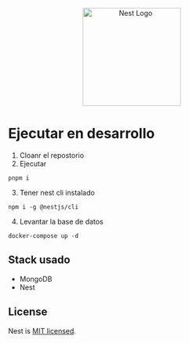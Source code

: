 <p align="center">
  <a href="http://nestjs.com/" target="blank"><img src="https://nestjs.com/img/logo-small.svg" width="200" alt="Nest Logo" /></a>
</p>

[circleci-image]: https://img.shields.io/circleci/build/github/nestjs/nest/master?token=abc123def456
[circleci-url]: https://circleci.com/gh/nestjs/nest

# Ejecutar en desarrollo

1. Cloanr el repostorio
2. Ejecutar
```
pnpm i
```
3. Tener nest cli instalado
```
npm i -g @nestjs/cli
```
4. Levantar la base de datos
```
docker-compose up -d
```
## Stack usado
* MongoDB
* Nest
## License

Nest is [MIT licensed](LICENSE).
